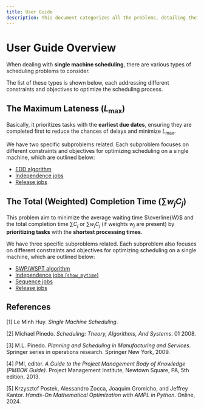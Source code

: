 ```yaml
---
title: User Guide
description: This document categorizes all the problems, detailing their foundational concepts, relevant materials, and solutions
---
```

# User Guide Overview

When dealing with **single machine scheduling**, there are various types of scheduling problems to consider.

The list of these types is shown below, each addressing different constraints and objectives to optimize the scheduling process.

## The Maximum Lateness $\big(L_{\max}\big)$
Basically, it prioritizes tasks with the **earliest due dates**, ensuring they are completed first to reduce the chances of delays and minimize $L_{\max}$.

We have two specific subproblems related. Each subproblem focuses on different constraints and objectives for optimizing scheduling on a single machine, which are outlined below:

- [EDD algorithm](single-machine/lateness/edd.md#edd-algorithm)
- [Independence jobs](single-machine/lateness/edd.md#independence-jobs)
- [Release jobs](single-machine/lateness/edd.md#release-jobs)
## The Total (Weighted) Completion Time $\big(\sum w_j C_j\big)$

This problem aim to minimize the average waiting time $\overline{W}$ and the total completion time $\sum C_j$ or $\sum w_j C_j$ (if weights $w_j$ are present) by **prioritizing tasks** with the **shortest processing times**.

We have three specific subproblems related. Each subproblem also focuses on different constraints and objectives for optimizing scheduling on a single machine, which are outlined below:

- [SWP/WSPT algorithm](single-machine/completion/wspt.md#wspt-algorithm)
- [Independence jobs (``show_mytime``)](single-machine/completion/wspt.md#independence-jobs)
- [Sequence jobs](single-machine/completion/wspt.md#sequence-jobs)
- [Release jobs](single-machine/completion/wspt.md#release-jobs)

## References

[1] Le Minh Huy. *Single Machine Scheduling*.

[2] Michael Pinedo. *Scheduling: Theory, Algorithms, And Systems*. 01 2008.

[3] M.L. Pinedo. *Planning and Scheduling in Manufacturing and Services*. Springer series in operations research. Springer New York, 2009.

[4] PMI, editor. *A Guide to the Project Management Body of Knowledge (PMBOK Guide)*. Project Management Institute, Newtown Square, PA, 5th edition, 2013.

[5] Krzysztof Postek, Alessandro Zocca, Joaquim Gromicho, and Jeffrey Kantor. *Hands-On Mathematical Optimization with AMPL in Python*. Online, 2024.